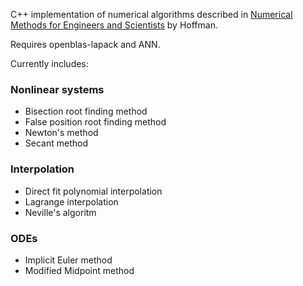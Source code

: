 C++ implementation of numerical algorithms described in [Numerical Methods for
Engineers and Scientists](http://www.amazon.com/Numerical-Methods-Engineers-Scientists-Edition/dp/0824704436) by Hoffman.

Requires openblas-lapack and ANN.

Currently includes:
### Nonlinear systems
* Bisection root finding method
* False position root finding method
* Newton's method
* Secant method
### Interpolation
* Direct fit polynomial interpolation
* Lagrange interpolation
* Neville's algoritm
### ODEs
* Implicit Euler method
* Modified Midpoint method